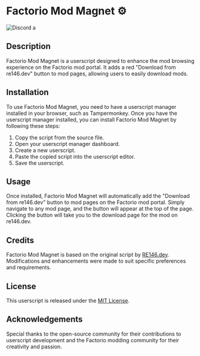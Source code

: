 # Factorio Mod Magnet ⚙️



![Discord]({https://img.shields.io/badge/Discord-5865F2?style=for-the-badge&logo=discord&logoColor=white}) a

## Description
Factorio Mod Magnet is a userscript designed to enhance the mod browsing experience on the Factorio mod portal. It adds a red "Download from re146.dev" button to mod pages, allowing users to easily download mods.

## Installation
To use Factorio Mod Magnet, you need to have a userscript manager installed in your browser, such as Tampermonkey. Once you have the userscript manager installed, you can install Factorio Mod Magnet by following these steps:
1. Copy the script from the source file.
2. Open your userscript manager dashboard.
3. Create a new userscript.
4. Paste the copied script into the userscript editor.
5. Save the userscript.

## Usage
Once installed, Factorio Mod Magnet will automatically add the "Download from re146.dev" button to mod pages on the Factorio mod portal. Simply navigate to any mod page, and the button will appear at the top of the page. Clicking the button will take you to the download page for the mod on re146.dev.

## Credits
Factorio Mod Magnet is based on the original script by [RE146.dev](https://re146.dev/). Modifications and enhancements were made to suit specific preferences and requirements.

## License
This userscript is released under the [MIT License](LICENSE).

## Acknowledgements
Special thanks to the open-source community for their contributions to userscript development and the Factorio modding community for their creativity and passion.

